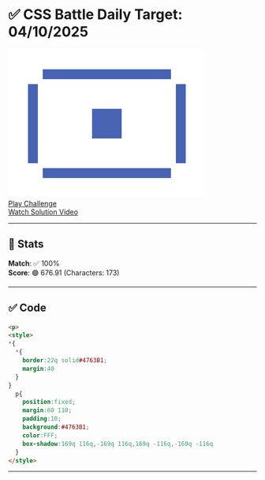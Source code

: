 # ✅ CSS Battle Daily Target: 04/10/2025

![Target](./images/04.png)  
[Play Challenge](https://cssbattle.dev/play/ql4S4Pg1Gr9DrcCuZK4x)  
[Watch Solution Video](https://youtube.com/shorts/yG9JhZ0_ua4)

---

## 🔢 Stats

**Match**: ✅ 100%  
**Score**: 🟢 676.91 (Characters: 173)

---

## ✅ Code

```html
<p>
<style>
*{
  *{
    border:22q solid#4763B1;
    margin:40
  }
}
  p{
    position:fixed;
    margin:60 110;
    padding:10;
    background:#4763B1;
    color:FFF;
    box-shadow:169q 116q,-169q 116q,169q -116q,-169q -116q
  }
</style>
```

---